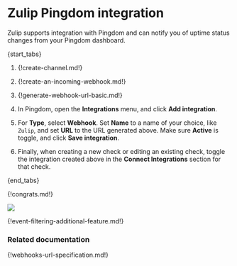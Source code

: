 # Zulip Pingdom integration

Zulip supports integration with Pingdom and can notify you of
uptime status changes from your Pingdom dashboard.

{start_tabs}

1. {!create-channel.md!}

1. {!create-an-incoming-webhook.md!}

1. {!generate-webhook-url-basic.md!}

1. In Pingdom, open the **Integrations** menu, and click
   **Add integration**.

1. For **Type**, select **Webhook**. Set **Name** to a name of your
   choice, like `Zulip`, and set **URL** to the URL generated above.
   Make sure **Active** is toggle, and click **Save integration**.

1. Finally, when creating a new check or editing an existing check,
   toggle the integration created above in the **Connect Integrations**
   section for that check.

{end_tabs}

{!congrats.md!}

![](/static/images/integrations/pingdom/001.png)

{!event-filtering-additional-feature.md!}

### Related documentation

{!webhooks-url-specification.md!}
